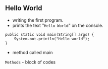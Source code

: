 ## Hello World
- writing the first program.
- prints the text "`Hello World`" on the console. 

```
public static void main(String[] args) {
    System.out.println("Hello world");
}
```
- method called main


`Methods` - block of codes